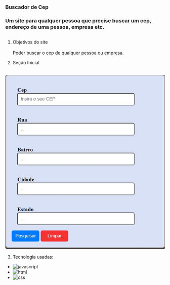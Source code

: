 ### **Buscador de Cep**

### Um [site](https://buscarceps.netlify.app/) para qualquer pessoa que precise buscar um cep, endereço de uma pessoa, empresa etc.

##

1. Objetivos do site<br><br>
Poder buscar o cep de qualquer pessoa ou empresa.

2. Seção Inicial<br><br>
<img src="img/cep.jpg" alt="foto do site"> 

3. Tecnologia usadas: <br>

* <img src="https://img.shields.io/badge/JavaScript-F7DF1E?style=for-the-badge&logo=javascript&logoColor=black" alt="javascript"><br>
* <img src="https://img.shields.io/badge/HTML5-E34F26?style=for-the-badge&logo=html5&logoColor=white" alt="html"><br>
* <img src="https://img.shields.io/badge/CSS3-1572B6?style=for-the-badge&logo=css3&logoColor=white" alt="css">